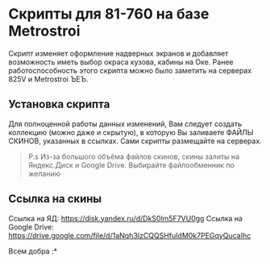 # Скрипты для 81-760 на базе Metrostroi

Скрипт изменяет оформление надверных экранов и добавляет возможность иметь выбор окраса кузова, кабины на Оке.
Ранее работоспособность этого скрипта можно было заметить на серверах 825V и Metrostroi ЪЕЪ.

## Установка скрипта
Для полноценной работы данных изменений, Вам следует создать коллекцию (можно даже и скрытую), в которую Вы заливаете ФАЙЛЫ СКИНОВ, указанных в ссылках. Сами скрипты размещайте на серверах.

> P.s Из-за большого объёма файлов скинов, скины залиты на Яндекс.Диск и Google Drive. Выбирайте файлообменник по желанию

## Ссылка на скины
Ссылка на ЯД: https://disk.yandex.ru/d/DkS0lm5F7VU0gg
Ссылка на Google Drive: https://drive.google.com/file/d/1aNqh3IzCQQSHfuIdM0k7PEGqyQucaIhc

Всем добра :*
